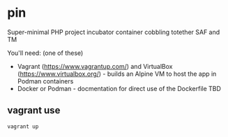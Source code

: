 # pin
 
Super-minimal PHP project incubator container cobbling totether SAF and TM

You'll need: (one of these)

- Vagrant (https://www.vagrantup.com/) and VirtualBox (https://www.virtualbox.org/) - builds an Alpine VM to host the app in Podman containers
- Docker or Podman  - docmentation for direct use of the Dockerfile TBD

## vagrant use

`vagrant up`

